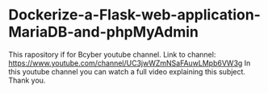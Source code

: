 # Dockerize-a-Flask-web-application-MariaDB-and-phpMyAdmin
This rapository if for Bcyber youtube channel. Link to channel: https://www.youtube.com/channel/UC3jwWZmNSaFAuwLMpb6VW3g
In this youtube channel you can watch a full video explaining this subject.
Thank you.
